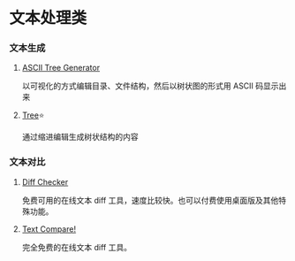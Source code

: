 # 文本处理类

### 文本生成
1. [ASCII Tree Generator](https://ascii-tree-generator.com/)
  
   以可视化的方式编辑目录、文件结构，然后以树状图的形式用 ASCII 码显示出来

2. [Tree](https://tree.nathanfriend.io/)⭐
   
   通过缩进编辑生成树状结构的内容 


### 文本对比

1. [Diff Checker](https://www.diffchecker.com/text-compare/)

   免费可用的在线文本 diff 工具，速度比较快。也可以付费使用桌面版及其他特殊功能。

1. [Text Compare!](https://text-compare.com/)

   完全免费的在线文本 diff 工具。